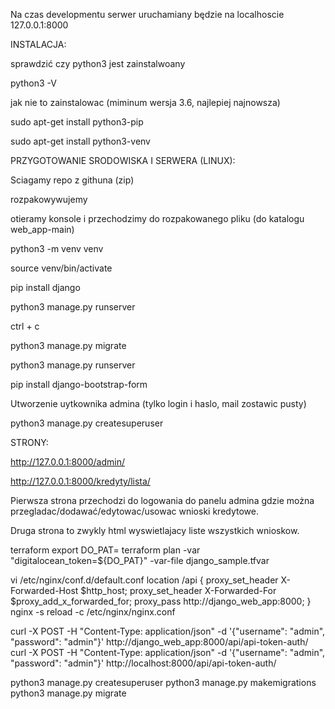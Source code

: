 Na czas developmentu serwer uruchamiany będzie na localhoscie 127.0.0.1:8000


INSTALACJA:

sprawdzić czy python3 jest zainstalwoany

python3 -V

jak nie to zainstalowac (miminum wersja 3.6, najlepiej najnowsza)

sudo apt-get install python3-pip

sudo apt-get install python3-venv



PRZYGOTOWANIE SRODOWISKA I SERWERA (LINUX):

Sciagamy repo z githuna (zip)

rozpakowywujemy

otieramy konsole i przechodzimy do rozpakowanego pliku (do katalogu web_app-main)

python3 -m venv venv

source venv/bin/activate

pip install django

python3 manage.py runserver

ctrl + c

python3 manage.py migrate

python3 manage.py runserver

pip install django-bootstrap-form


Utworzenie uytkownika admina (tylko login i haslo, mail zostawic pusty)

python3 manage.py createsuperuser


STRONY:

http://127.0.0.1:8000/admin/

http://127.0.0.1:8000/kredyty/lista/


Pierwsza strona przechodzi do logowania do panelu admina gdzie można przegladac/dodawać/edytowac/usowac wnioski kredytowe. 

Druga strona to zwykly html wyswietlajacy liste wszystkich wnioskow.


terraform
export DO_PAT=<TOKEN>
terraform plan -var "digitalocean_token=${DO_PAT}" -var-file django_sample.tfvar

vi /etc/nginx/conf.d/default.conf
    location /api {
        proxy_set_header X-Forwarded-Host $http_host;
        proxy_set_header X-Forwarded-For $proxy_add_x_forwarded_for;
        proxy_pass http://django_web_app:8000;
    }
nginx -s reload -c /etc/nginx/nginx.conf

curl -X POST -H "Content-Type: application/json" -d '{"username": "admin", "password": "admin"}' http://django_web_app:8000/api/api-token-auth/
curl -X POST -H "Content-Type: application/json" -d '{"username": "admin", "password": "admin"}' http://localhost:8000/api/api-token-auth/

python3 manage.py createsuperuser
python3 manage.py makemigrations
python3 manage.py migrate